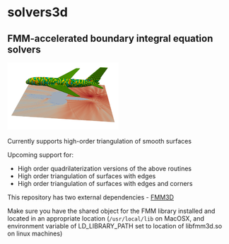 # solvers3d

## FMM-accelerated boundary integral equation solvers

<p>
<img src="docs/plane.png" width=50%/>
</p>


Currently supports high-order triangulation of smooth surfaces

Upcoming support for: 
-  High order quadrilaterization versions of the above routines 
-  High order triangulation of surfaces with edges
-  High order triangulation of surfaces with edges and corners


This repository has two external dependencies - [FMM3D](https://fmm3d.readthedocs.io/en/latest)

Make sure you have the shared object for the FMM library installed and
located in an appropriate location (`/usr/local/lib` on MacOSX, and
environment variable of LD_LIBRARY_PATH set to location of libfmm3d.so 
on linux machines)

  

